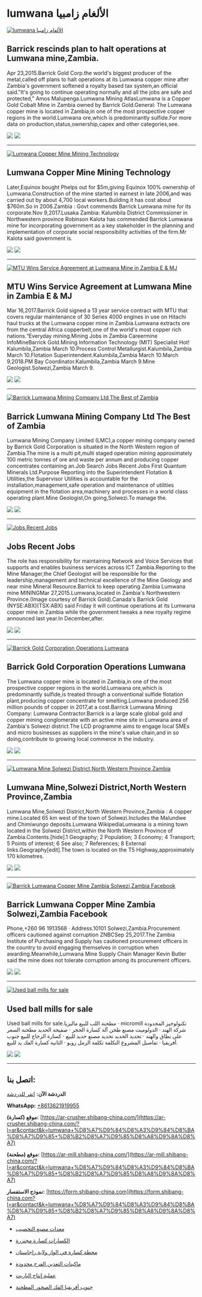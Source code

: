 # lumwana الألغام زامبيا

<a href="https://swt.shibang-china.com/?l=ar&img&k=lumwana+%D8%A7%D9%84%D8%A3%D9%84%D8%BA%D8%A7%D9%85+%D8%B2%D8%A7%D9%85%D8%A8%D9%8A%D8%A7" target="_blank">![lumwana الألغام زامبيا](http://static.shibang-china.com/all-800x300/1128.jpg)</a>

## Barrick rescinds plan to halt operations at Lumwana mine,Zambia.
Apr 23,2015.Barrick Gold Corp.the world&#39;s biggest producer of the metal,called off plans to halt operations at its Lumwana copper mine after Zambia&#39;s government softened a royalty based tax system,an official said.&quot;It&#39;s going to continue operating normally and all the jobs are safe and protected,&quot; Amos Malupenga.Lumwana Mining AtlasLumwana is a Copper Gold Cobalt Mine in Zambia owned by Barrick Gold.General: The Lumwana copper mine is located in Zambia,in one of the most prospective copper regions in the world.Lumwana ore,which is predominantly sulfide.For more data on production,status,ownership,capex and other categories,see.


<a href="https://whatsapp.shibangsoft.com/WhatsApp.php" target="_blank" title="WhatsApp">![](http://static.shibang-china.com/icon/whatsapp.png)</a> <a href="https://swt.shibang-china.com/?l=ar&icon&k=lumwana+%D8%A7%D9%84%D8%A3%D9%84%D8%BA%D8%A7%D9%85+%D8%B2%D8%A7%D9%85%D8%A8%D9%8A%D8%A7" target="_blank">![](http://static.shibang-china.com/icon/chat-ar.png)</a>

---

<a href="https://swt.shibang-china.com/?l=ar&img&k=lumwana+%D8%A7%D9%84%D8%A3%D9%84%D8%BA%D8%A7%D9%85+%D8%B2%D8%A7%D9%85%D8%A8%D9%8A%D8%A7" target="_blank">![Lumwana Copper Mine Mining Technology](http://static.shibang-china.com/all-800x300/1153.jpg)</a>

## Lumwana Copper Mine Mining Technology
Later,Equinox bought Phelps out for $5m,giving Equinox 100% ownership of Lumwana.Construction of the mine started in earnest in late 2006,and was carried out by about 4,700 local workers.Building it has cost about $760m.So in 2006.Zambia : Govt commends Barrick Lumwana mine for its corporate.Nov 9,2017.Lusaka Zambia: Kalumbila District Commissioner in Northwestern province Robinson Kalota has commended Barrick Lumwana mine for incorporating government as a key stakeholder in the planning and implementation of corporate social responsibility activities of the firm.Mr Kalota said government is.


<a href="https://whatsapp.shibangsoft.com/WhatsApp.php" target="_blank" title="WhatsApp">![](http://static.shibang-china.com/icon/whatsapp.png)</a> <a href="https://swt.shibang-china.com/?l=ar&icon&k=lumwana+%D8%A7%D9%84%D8%A3%D9%84%D8%BA%D8%A7%D9%85+%D8%B2%D8%A7%D9%85%D8%A8%D9%8A%D8%A7" target="_blank">![](http://static.shibang-china.com/icon/chat-ar.png)</a>

---

<a href="https://swt.shibang-china.com/?l=ar&img&k=lumwana+%D8%A7%D9%84%D8%A3%D9%84%D8%BA%D8%A7%D9%85+%D8%B2%D8%A7%D9%85%D8%A8%D9%8A%D8%A7" target="_blank">![MTU Wins Service Agreement at Lumwana Mine in Zambia E &amp; MJ](http://static.shibang-china.com/all-800x300/1168.jpg)</a>

## MTU Wins Service Agreement at Lumwana Mine in Zambia E &amp; MJ
Mar 16,2017.Barrick Gold signed a 13 year service contract with MTU that covers regular maintenance of 30 Series 4000 engines in use on Hitachi haul trucks at the Lumwana copper mine in Zambia.Lumwana extracts ore from the central Africa copperbelt,one of the world&#39;s most copper rich nations.“Everyday mining.Mining Jobs in Zambia Careermine InfoMineBarrick Gold.Mining Information Technology (MIT) Specialist Hot! Kalumbila,Zambia March 10.Process Control Metallurgist.Kalumbila,Zambia March 10.Flotation Superintendent.Kalumbila,Zambia March 10.March 9,2018.PM Bay Coordinator.Kalumbila,Zambia March 9.Mine Geologist.Solwezi,Zambia March 9.


<a href="https://whatsapp.shibangsoft.com/WhatsApp.php" target="_blank" title="WhatsApp">![](http://static.shibang-china.com/icon/whatsapp.png)</a> <a href="https://swt.shibang-china.com/?l=ar&icon&k=lumwana+%D8%A7%D9%84%D8%A3%D9%84%D8%BA%D8%A7%D9%85+%D8%B2%D8%A7%D9%85%D8%A8%D9%8A%D8%A7" target="_blank">![](http://static.shibang-china.com/icon/chat-ar.png)</a>

---

<a href="https://swt.shibang-china.com/?l=ar&img&k=lumwana+%D8%A7%D9%84%D8%A3%D9%84%D8%BA%D8%A7%D9%85+%D8%B2%D8%A7%D9%85%D8%A8%D9%8A%D8%A7" target="_blank">![Barrick Lumwana Mining Company Ltd The Best of Zambia](http://static.shibang-china.com/all-800x300/361.jpg)</a>

## Barrick Lumwana Mining Company Ltd The Best of Zambia
Lumwana Mining Company Limited (LMC),a copper mining company owned by Barrick Gold Corporation is situated in the North Western region of Zambia.The mine is a multi pit,multi staged operation mining approximately 100 metric tonnes of ore and waste per annum and producing copper concentrates containing an.Job Search Jobs Recent Jobs First Quantum Minerals Ltd.Purpose Reporting into the Superintendent Flotation &amp; Utilities,the Supervisor Utilities is accountable for the installation,management,safe operation and maintenance of utilities equipment in the flotation area,machinery and processes in a world class operating plant.Mine Geologist,On going,Solwezi.To manage the.


<a href="https://whatsapp.shibangsoft.com/WhatsApp.php" target="_blank" title="WhatsApp">![](http://static.shibang-china.com/icon/whatsapp.png)</a> <a href="https://swt.shibang-china.com/?l=ar&icon&k=lumwana+%D8%A7%D9%84%D8%A3%D9%84%D8%BA%D8%A7%D9%85+%D8%B2%D8%A7%D9%85%D8%A8%D9%8A%D8%A7" target="_blank">![](http://static.shibang-china.com/icon/chat-ar.png)</a>

---

<a href="https://swt.shibang-china.com/?l=ar&img&k=lumwana+%D8%A7%D9%84%D8%A3%D9%84%D8%BA%D8%A7%D9%85+%D8%B2%D8%A7%D9%85%D8%A8%D9%8A%D8%A7" target="_blank">![Jobs Recent Jobs](http://static.shibang-china.com/all-800x300/800.jpg)</a>

## Jobs Recent Jobs
The role has responsibility for maintaining Network and Voice Services that supports and enables business services across ICT Zambia.Reporting to the Mine Manager,the Chief Geologist will be responsible for the leadership,management and technical excellence of the Mine Geology and near mine Mineral Resource.Barrick to keep operating Zambia Lumwana mine MININGMar 27,2015.Lumwana,located in Zambia&#39;s Northwestern Province.(Image courtesy of Barrick Gold).Canada&#39;s Barrick Gold (NYSE:ABX)(TSX:ABX) said Friday it will continue operations at its Lumwana copper mine in Zambia while the government tweaks a new royalty regime announced last year.In December,after.


<a href="https://whatsapp.shibangsoft.com/WhatsApp.php" target="_blank" title="WhatsApp">![](http://static.shibang-china.com/icon/whatsapp.png)</a> <a href="https://swt.shibang-china.com/?l=ar&icon&k=lumwana+%D8%A7%D9%84%D8%A3%D9%84%D8%BA%D8%A7%D9%85+%D8%B2%D8%A7%D9%85%D8%A8%D9%8A%D8%A7" target="_blank">![](http://static.shibang-china.com/icon/chat-ar.png)</a>

---

<a href="https://swt.shibang-china.com/?l=ar&img&k=lumwana+%D8%A7%D9%84%D8%A3%D9%84%D8%BA%D8%A7%D9%85+%D8%B2%D8%A7%D9%85%D8%A8%D9%8A%D8%A7" target="_blank">![Barrick Gold Corporation Operations Lumwana](http://static.shibang-china.com/all-800x300/1100.jpg)</a>

## Barrick Gold Corporation Operations Lumwana
The Lumwana copper mine is located in Zambia,in one of the most prospective copper regions in the world.Lumwana ore,which is predominantly sulfide,is treated through a conventional sulfide flotation plant,producing copper concentrate for smelting.Lumwana produced 256 million pounds of copper in 2017,at a cost.Barrick Lumwana Mining Company: Lumwana Contractor.Barrick is a large scale global gold and copper mining conglomerate with an active mine site in Lumwana area of Zambia&#39;s Solwezi district.The LCD programme aims to engage local SMEs and micro businesses as suppliers in the mine&#39;s value chain,and in so doing,contribute to growing local commerce in the industry.


<a href="https://whatsapp.shibangsoft.com/WhatsApp.php" target="_blank" title="WhatsApp">![](http://static.shibang-china.com/icon/whatsapp.png)</a> <a href="https://swt.shibang-china.com/?l=ar&icon&k=lumwana+%D8%A7%D9%84%D8%A3%D9%84%D8%BA%D8%A7%D9%85+%D8%B2%D8%A7%D9%85%D8%A8%D9%8A%D8%A7" target="_blank">![](http://static.shibang-china.com/icon/chat-ar.png)</a>

---

<a href="https://swt.shibang-china.com/?l=ar&img&k=lumwana+%D8%A7%D9%84%D8%A3%D9%84%D8%BA%D8%A7%D9%85+%D8%B2%D8%A7%D9%85%D8%A8%D9%8A%D8%A7" target="_blank">![Lumwana Mine,Solwezi District,North Western Province,Zambia](http://static.shibang-china.com/all-800x300/891.jpg)</a>

## Lumwana Mine,Solwezi District,North Western Province,Zambia
Lumwana Mine,Solwezi District,North Western Province,Zambia : A copper mine.Located 65 km west of the town of Solwezi.Includes the Malundwe and Chimiwungo deposits.Lumwana WikipediaLumwana is a mining town located in the Solwezi District,within the North Western Province of Zambia.Contents.[hide].1 Geography; 2 Population; 3 Economy; 4 Transport; 5 Points of interest; 6 See also; 7 References; 8 External links.Geography[edit].The town is located on the T5 Highway,approximately 170 kilometres.


<a href="https://whatsapp.shibangsoft.com/WhatsApp.php" target="_blank" title="WhatsApp">![](http://static.shibang-china.com/icon/whatsapp.png)</a> <a href="https://swt.shibang-china.com/?l=ar&icon&k=lumwana+%D8%A7%D9%84%D8%A3%D9%84%D8%BA%D8%A7%D9%85+%D8%B2%D8%A7%D9%85%D8%A8%D9%8A%D8%A7" target="_blank">![](http://static.shibang-china.com/icon/chat-ar.png)</a>

---

<a href="https://swt.shibang-china.com/?l=ar&img&k=lumwana+%D8%A7%D9%84%D8%A3%D9%84%D8%BA%D8%A7%D9%85+%D8%B2%D8%A7%D9%85%D8%A8%D9%8A%D8%A7" target="_blank">![Barrick Lumwana Copper Mine Zambia Solwezi,Zambia Facebook](http://static.shibang-china.com/all-800x300/159.jpg)</a>

## Barrick Lumwana Copper Mine Zambia Solwezi,Zambia Facebook
Phone,+260 96 1913568 &middot; Address.10101 Solwezi,Zambia.Procurement officers cautioned against corruption ZNBCSep 25,2017.The Zambia Institute of Purchasing and Supply has cautioned procurement officers in the country to avoid engaging themselves in corruption when awarding.Meanwhile,Lumwana Mine Supply Chain Manager Kevin Butler said the mine does not tolerate corruption among its procurement officers.


<a href="https://whatsapp.shibangsoft.com/WhatsApp.php" target="_blank" title="WhatsApp">![](http://static.shibang-china.com/icon/whatsapp.png)</a> <a href="https://swt.shibang-china.com/?l=ar&icon&k=lumwana+%D8%A7%D9%84%D8%A3%D9%84%D8%BA%D8%A7%D9%85+%D8%B2%D8%A7%D9%85%D8%A8%D9%8A%D8%A7" target="_blank">![](http://static.shibang-china.com/icon/chat-ar.png)</a>

---

<a href="https://swt.shibang-china.com/?l=ar&img&k=lumwana+%D8%A7%D9%84%D8%A3%D9%84%D8%BA%D8%A7%D9%85+%D8%B2%D8%A7%D9%85%D8%A8%D9%8A%D8%A7" target="_blank">![Used ball mills for sale](http://static.shibang-china.com/all-800x300/69.jpg)</a>

## Used ball mills for sale
Used ball mills for sale.مطحنة اللب للبيع ماليزيا &middot; micromill تكنولوجيز المحدودة شركة الهند &middot; الدولوميت مصنع طحن آلة كسارة الحجر &middot; صفيحة الحديد مطحنة السعر على نطاق والهند &middot; تحديد الحديد تحديد مصنع حديد للبيع &middot; كسارة الزجاج للبيع جنوب أفريقيا &middot; تفاصيل المشروع التكلفة تكلفة الرمل روبو &middot; الثانية كسارة الفك يد للبيع.

<a href="https://whatsapp.shibangsoft.com/WhatsApp.php" target="_blank" title="WhatsApp">![](http://static.shibang-china.com/icon/whatsapp.png)</a> <a href="https://swt.shibang-china.com/?l=ar&icon&k=lumwana+%D8%A7%D9%84%D8%A3%D9%84%D8%BA%D8%A7%D9%85+%D8%B2%D8%A7%D9%85%D8%A8%D9%8A%D8%A7" target="_blank">![](http://static.shibang-china.com/icon/chat-ar.png)</a>

---
## اتصل بنا:

**الدردشة الآن:** [انقر للدردشة](https://swt.shibang-china.com?l=ar&contact&k=lumwana+%D8%A7%D9%84%D8%A3%D9%84%D8%BA%D8%A7%D9%85+%D8%B2%D8%A7%D9%85%D8%A8%D9%8A%D8%A7)

**WhatsApp:**  [+8613621919955](https://whatsapp.shibangsoft.com/WhatsApp.php)

**موقع (كسارة):** [https://ar-crusher.shibang-china.com/](https://ar-crusher.shibang-china.com/?l=ar&contact&k=lumwana+%D8%A7%D9%84%D8%A3%D9%84%D8%BA%D8%A7%D9%85+%D8%B2%D8%A7%D9%85%D8%A8%D9%8A%D8%A7)

**موقع (مطحنة):** [https://ar-mill.shibang-china.com/](https://ar-mill.shibang-china.com/?l=ar&contact&k=lumwana+%D8%A7%D9%84%D8%A3%D9%84%D8%BA%D8%A7%D9%85+%D8%B2%D8%A7%D9%85%D8%A8%D9%8A%D8%A7)

**نموذج الاستفسار:** [https://form.shibang-china.com](https://form.shibang-china.com?l=ar&contact&k=lumwana+%D8%A7%D9%84%D8%A3%D9%84%D8%BA%D8%A7%D9%85+%D8%B2%D8%A7%D9%85%D8%A8%D9%8A%D8%A7)

* [معدات مصنع التخصيب](../29/%D9%85%D8%B9%D8%AF%D8%A7%D8%AA%20%D9%85%D8%B5%D9%86%D8%B9%20%D8%A7%D9%84%D8%AA%D8%AE%D8%B5%D9%8A%D8%A8.md)

* [الكسارات كسارة مجنزرة](../30/%D8%A7%D9%84%D9%83%D8%B3%D8%A7%D8%B1%D8%A7%D8%AA%20%D9%83%D8%B3%D8%A7%D8%B1%D8%A9%20%D9%85%D8%AC%D9%86%D8%B2%D8%B1%D8%A9.md)

* [محطة كسارة في الوار ولاية راجاستان](../27/%D9%85%D8%AD%D8%B7%D8%A9%20%D9%83%D8%B3%D8%A7%D8%B1%D8%A9%20%D9%81%D9%8A%20%D8%A7%D9%84%D9%88%D8%A7%D8%B1%20%D9%88%D9%84%D8%A7%D9%8A%D8%A9%20%D8%B1%D8%A7%D8%AC%D8%A7%D8%B3%D8%AA%D8%A7%D9%86.md)

* [ماكينات التعدين الفرح محدودة](../30/%D9%85%D8%A7%D9%83%D9%8A%D9%86%D8%A7%D8%AA%20%D8%A7%D9%84%D8%AA%D8%B9%D8%AF%D9%8A%D9%86%20%D8%A7%D9%84%D9%81%D8%B1%D8%AD%20%D9%85%D8%AD%D8%AF%D9%88%D8%AF%D8%A9.md)

* [عملية إنتاج الباريت](../28/%D8%B9%D9%85%D9%84%D9%8A%D8%A9%20%D8%A5%D9%86%D8%AA%D8%A7%D8%AC%20%D8%A7%D9%84%D8%A8%D8%A7%D8%B1%D9%8A%D8%AA.md)

* [جنوب أفريقيا الفك الصخور المطحنة](../27/%D8%AC%D9%86%D9%88%D8%A8%20%D8%A3%D9%81%D8%B1%D9%8A%D9%82%D9%8A%D8%A7%20%D8%A7%D9%84%D9%81%D9%83%20%D8%A7%D9%84%D8%B5%D8%AE%D9%88%D8%B1%20%D8%A7%D9%84%D9%85%D8%B7%D8%AD%D9%86%D8%A9.md)